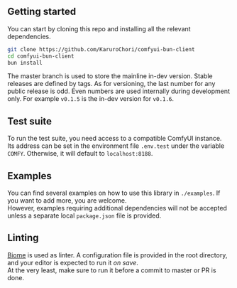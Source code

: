 ## Getting started

You can start by cloning this repo and installing all the relevant dependencies.

```sh
git clone https://github.com/KaruroChori/comfyui-bun-client
cd comfyui-bun-client
bun install
```

The master branch is used to store the mainline in-dev version. Stable releases are defined by tags.
As for versioning, the last number for any public release is odd. Even numbers are used internally during development only. For example `v0.1.5` is the in-dev version for `v0.1.6`.

## Test suite

To run the test suite, you need access to a compatible ComfyUI instance.  
Its address can be set in the environment file `.env.test` under the variable `COMFY`. Otherwise, it will default to `localhost:8188`.

## Examples

You can find several examples on how to use this library in `./examples`. If you want to add more, you are welcome.  
However, examples requiring additional dependencies will not be accepted unless a separate local `package.json` file is provided.

## Linting

[Biome](https://biomejs.dev/linter/) is used as linter. A configuration file is provided in the root directory, and your editor is expected to run it _on save_.  
At the very least, make sure to run it before a commit to master or PR is done.
